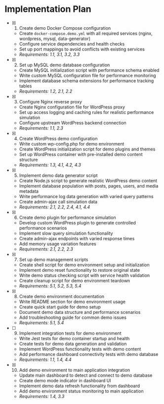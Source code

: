 # Implementation Plan

- [x] 1. Create demo Docker Compose configuration

  - Create `docker-compose.demo.yml` with all required services (nginx, wordpress, mysql, data-generator)
  - Configure service dependencies and health checks
  - Set up port mappings to avoid conflicts with existing services
  - _Requirements: 1.1, 3.1, 3.2, 3.3_

- [x] 2. Set up MySQL demo database configuration

  - Create MySQL initialization script with performance schema enabled
  - Write custom MySQL configuration file for performance monitoring
  - Implement database schema extensions for performance tracking tables
  - _Requirements: 1.2, 2.1, 2.2_

- [x] 3. Configure Nginx reverse proxy

  - Create Nginx configuration file for WordPress proxy
  - Set up access logging and caching rules for realistic performance simulation
  - Configure upstream WordPress backend connection
  - _Requirements: 1.1, 2.3_

- [x] 4. Create WordPress demo configuration

  - Write custom wp-config.php for demo environment
  - Create WordPress initialization script for demo plugins and themes
  - Set up WordPress container with pre-installed demo content structure
  - _Requirements: 1.3, 4.1, 4.2, 4.3_

- [x] 5. Implement demo data generator script

  - Create Node.js script to generate realistic WordPress demo content
  - Implement database population with posts, pages, users, and media metadata
  - Write performance log data generation with varied query patterns
  - Create admin-ajax call simulation data
  - _Requirements: 2.1, 2.2, 2.4, 4.1, 4.4_

- [x] 6. Create demo plugin for performance simulation

  - Develop custom WordPress plugin to generate controlled performance scenarios
  - Implement slow query simulation functionality
  - Create admin-ajax endpoints with varied response times
  - Add memory usage variation features
  - _Requirements: 2.1, 2.2, 2.3_

- [x] 7. Set up demo management scripts

  - Create shell script for demo environment setup and initialization
  - Implement demo reset functionality to restore original state
  - Write demo status checking script with service health validation
  - Create cleanup script for demo environment teardown
  - _Requirements: 5.1, 5.2, 5.3, 5.4_

- [x] 8. Create demo environment documentation

  - Write README section for demo environment usage
  - Create quick start guide for demo setup
  - Document demo data structure and performance scenarios
  - Add troubleshooting guide for common demo issues
  - _Requirements: 5.1, 5.4_

- [ ] 9. Implement integration tests for demo environment

  - Write Jest tests for demo container startup and health
  - Create tests for demo data generation and validation
  - Implement WordPress functionality tests with demo content
  - Add performance dashboard connectivity tests with demo database
  - _Requirements: 1.1, 1.4, 4.4_

- [x] 10. Add demo environment to main application integration
  - Update main dashboard to detect and connect to demo database
  - Create demo mode indicator in dashboard UI
  - Implement demo data refresh functionality from dashboard
  - Add demo environment status monitoring to main application
  - _Requirements: 1.4, 3.3_
